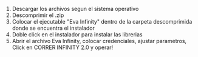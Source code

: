 1. Descargar los archivos segun el sistema operativo
2. Descomprimir el .zip
3. Colocar el ejecutable "Eva Infinity" dentro de la carpeta descomprimida donde se encuentra el instalador
4. Doble click en el instalador para  instalar las librerias
5. Abrir el archivo Eva Infinity, colocar credenciales, ajustar parametros, Click en CORRER INFINITY 2.0 y operar!

